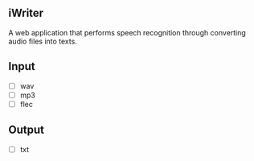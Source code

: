 ## iWriter 

A web application that performs speech recognition through converting audio files into texts.

## Input

- [ ] wav
- [ ] mp3
- [ ] flec

## Output

- [ ] txt

  